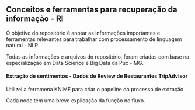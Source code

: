 ## Conceitos e ferramentas para recuperação da informação - RI

O objetivo do repositório é anotar as informações importantes e ferramentas relevantes para trabalhar com processamento de linguagem natural - NLP.

Todas as informações e arquivos do repositório, foram criadas com base na especialização em Data Science e Big Data da Puc - MG.

#### Extração de sentimentos - Dados de Review de Restaurantes TripAdvisor

Utilizei a ferramena KNIME para criar o papeline do processo de extração.

Cada node tem uma breve explicação da função no fluxo.
